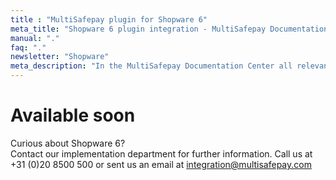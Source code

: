 ```yaml
---
title : "MultiSafepay plugin for Shopware 6"
meta_title: "Shopware 6 plugin integration - MultiSafepay Documentation Center"
manual: "."
faq: "."
newsletter: "Shopware"
meta_description: "In the MultiSafepay Documentation Center all relevant information regarding our Plugins and API. As well as Support pages for Payment Method, Tools and General Questions. You can also find the contact details of our Support Team and Integration Team."
---
```


# Available soon 

Curious about Shopware 6?    
Contact our implementation department for further information.
Call us at +31 (0)20 8500 500 or sent us an email at <integration@multisafepay.com>



